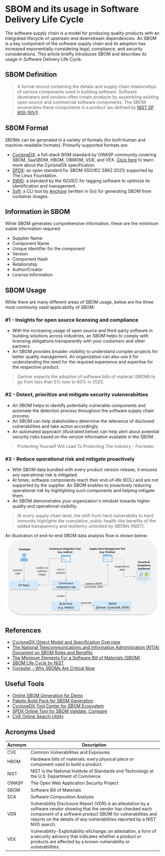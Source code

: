 # SBOM and its usage in Software Delivery Life Cycle

The software supply chain is a model for producing quality products with an integrated lifecycle of upstream and downstream dependencies. An SBOM is a key component of the software supply chain and its adoption has increased exponentially considering legal, compliance, and security considerations. This article briefly introduces SBOM and describes its usage in Software Delivery Life Cycle. 
## SBOM Definition
> A formal record containing the details and supply chain relationships of various components used in building software. Software developers and vendors often create products by assembling existing open source and commercial software components. The SBOM enumerates these components in a product (as defined by [NIST SP 800-161r1](https://doi.org/10.6028/NIST.SP.800-161r1)).

## SBOM Format
SBOMs can be generated in a variety of formats (for both human and machine-readable formats). Primarily supported formats are:
- [CycloneDX](https://cyclonedx.org/): a full-stack BOM standard by OWASP community covering SBOM, SaaSBOM, HBOM, OBMOM, VDR, and VEX. [Click here](https://cyclonedx.org/specification/overview/) to learn more about the CycloneDX specification.
- [SPDX](https://spdx.dev/): an open standard for SBOM (ISO/IEC 5962:2021) supported by The Linux Foundation.
- [SWID](https://www.iso.org/standard/65666.html): a standard by the ISO/IEC for tagging software to optimize its identification and management.
- [Syft](https://github.com/anchore/syft): a CLI tool by [Anchore](https://anchore.com/) (written in Go) for generating SBOM from container images.

## Information in SBOM
While SBOM generates comprehensive information, these are the minimium viable information required:
- Supplier Name
- Component Name
- Unique Identifier for the component
- Version
- Component Hash
- Relationship
- Author/Creator
- License Information

## SBOM Usage
While there are many different areas of SBOM usage, below are the three most commonly used applicability of SBOM:
### #1 - Insights for open source licensing and compliance
- With the increasing usage of open source and third-party software in building solutions across industries, an SBOM helps to comply with licensing obligations transparently with your customers and other partners.
- An SBOM provides broader visibility to understand complex projects for better quality management. An organization can also use it for understanding the need for the required experience and expertise for the respective product.

> Gartner expects the adoption of software bills of material (SBOM) to go from less than 5% now to 60% in 2025. 

### #2 - Detect, prioritize and mitigate security vulenerabilties
- An SBOM helps to identify potentially vulnerable components and automate the detection process throughout the software supply chain process.
- An SBOM can help stakeholders determine the relevance of disclosed vulnerabilities and take action accordingly.
- An automated approach (illustrated below) can help alert about potential security risks based on the version information available in the SBOM.

> Protecting Yourself Will Lead To Protecting The Industry - Forrester.
### #3 - Reduce operational risk and mitigate proactively
- With SBOM data bundled with every product version release, it ensures any operational risk is mitigated.
- At times, software components reach their end-of-life (EOL) and are not supported by the supplier. An SBOM enables to proactively reducing operational risk by highlighting such components and helping mitigate them.
- An SBOM demonstrates your organization's mindset towards higher quality and operational visibility.

> At every supply chain level, the shift from herd vulnerability to herd immunity highlights the cumulative, public health-like benefits of the added transparency and resiliency unlocked by SBOMs (NIST).

An illustration of end-to-end SBOM data analysis flow is shown below:
![End-ot-end SBOM Flow](images/supply-chain.png)

## References
- [CycloneDX Object Model and Specification Overview](https://cyclonedx.org/specification/overview/)
- [The National Telecommunications and Information Administration (NTIA) Document on SBOM Roles and Benefits](https://www.ntia.gov/files/ntia/publications/ntia_sbom_use_cases_roles_benefits-nov2019.pdf)
- [The Minimum Elements For a Software Bill of Materials (SBOM)](https://www.ntia.doc.gov/files/ntia/publications/sbom_minimum_elements_report.pdf)
- [SBOM Life Cycle by NIST](https://www.nist.gov/itl/executive-order-14028-improving-nations-cybersecurity/software-security-supply-chains-software-1)
- [Forrester - Why SBOMs Are Critical Now](https://www.forrester.com/blogs/log4j-open-source-maintenance-and-why-sboms-are-critical-now/)

## Useful Tools
- [Online SBOM Generation for Demo](https://democert.org/sbom/)
- [Paketo Build Pack for SBOM Generation](https://paketo.io/docs/howto/sbom/)
- [CycloneDX Tool Center for SBOM Ecosystem](https://cyclonedx.org/tool-center/)
- [SPDX Online Tool for SBOM Validate, Compare](https://tools.spdx.org/app/)
- [CVE Online Search Utility](https://cve.mitre.org/cve/search_cve_list.html)

## Acronyms Used

| Acronym | Description |
|---------|-------------|
| CVE     | Common Vulnerabilities and Exposures |
| HBOM    | Hardware bills of materials: every physical piece or component used to build a product. |
| NIST    | NIST is the National Institute of Standards and Technology at the U.S. Department of Commerce. |
| OWASP   | The Open Web Application Security Project |
| SBOM    | Software Bill of Materials |
| SCA     | Software Composition Analysis |
| VDR     | Vulnerability Disclosure Report (VDR) is an attestation by a software vendor showing that the vendor has checked each component of a software product SBOM for vulnerabilities and reports on the details of any vulnerabilities reported by a NIST NVD search. |
| VEX     | Vulnerability-Exploitability eXchange: an attestation, a form of a security advisory that indicates whether a product or products are affected by a known vulnerability or vulnerabilities. |